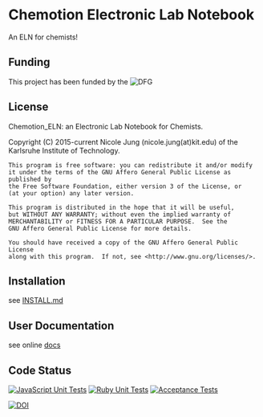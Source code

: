 # Chemotion Electronic Lab Notebook

An ELN for chemists!

## Funding

This project has been funded by the  ![DFG](http://www.dfg.de/includes/images/dfg_logo.gif)


## License

Chemotion_ELN: an Electronic Lab Notebook for Chemists.

Copyright (C) 2015-current  Nicole Jung (nicole.jung(at)kit.edu) of the Karlsruhe Institute of Technology.

    This program is free software: you can redistribute it and/or modify
    it under the terms of the GNU Affero General Public License as published by
    the Free Software Foundation, either version 3 of the License, or
    (at your option) any later version.

    This program is distributed in the hope that it will be useful,
    but WITHOUT ANY WARRANTY; without even the implied warranty of
    MERCHANTABILITY or FITNESS FOR A PARTICULAR PURPOSE.  See the
    GNU Affero General Public License for more details.

    You should have received a copy of the GNU Affero General Public License
    along with this program.  If not, see <http://www.gnu.org/licenses/>.



## Installation

see [INSTALL.md][INSTALL]

## User Documentation

see online [docs](https://www.chemotion.net/chemotionsaurus/docs/eln/about)

## Code Status

[![JavaScript Unit Tests](https://github.com/ComPlat/chemotion_ELN/actions/workflows/testjs.yml/badge.svg?branch=development-5)](https://github.com/ComPlat/chemotion_ELN/actions/workflows/testjs.yml/badge.svg?branch=development-5)
[![Ruby Unit Tests](https://github.com/ComPlat/chemotion_ELN/actions/workflows/testrb.yml/badge.svg?branch=development-5)](https://github.com/ComPlat/chemotion_ELN/actions/workflows/testrb.yml/badge.svg?branch=development-5)
[![Acceptance Tests](https://github.com/ComPlat/chemotion_ELN/actions/workflows/testacceptance.yml/badge.svg?branch=development-5)](https://github.com/ComPlat/chemotion_ELN/actions/workflows/testacceptance.yml/badge.svg?branch=development-5)

[![DOI](https://zenodo.org/badge/DOI/10.5281/zenodo.1054134.svg)](https://doi.org/10.5281/zenodo.1054134)




[INSTALL]: INSTALL.md
